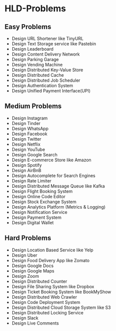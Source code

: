 # HLD-Problems
## Easy Problems
- Design URL Shortener like TinyURL
- Design Text Storage service like Pastebin
- Design Leaderboard
- Design Content Delivery Network
- Design Parking Garage
- Design Vending Machine
- Design Distributed Key-Value Store
- Design Distributed Cache
- Design Distributed Job Scheduler
- Design Authentication System
- Design Unified Payment Interface(UPI)

## Medium Problems
- Design Instagram
- Design Tinder
- Design WhatsApp
- Design Facebook
- Design Twitter
- Design Netflix
- Design YouTube
- Design Google Search
- Design E-commerce Store like Amazon
- Design Spotify
- Design AirBnB
- Design Autocomplete for Search Engines
- Design Rate Limiter
- Design Distributed Message Queue like Kafka
- Design Flight Booking System
- Design Online Code Editor
- Design Stock Exchange System
- Design Analytics Platform (Metrics & Logging)
- Design Notification Service
- Design Payment System
- Design Digital Wallet

## Hard Problems
- Design Location Based Service like Yelp
- Design Uber
- Design Food Delivery App like Zomato
- Design Google Docs
- Design Google Maps
- Design Zoom
- Design Distributed Counter
- Design File Sharing System like Dropbox
- Design Ticket Booking System like BookMyShow
- Design Distributed Web Crawler
- Design Code Deployment System
- Design Distributed Cloud Storage System like S3
- Design Distributed Locking Service
- Design Slack
- Design Live Comments

